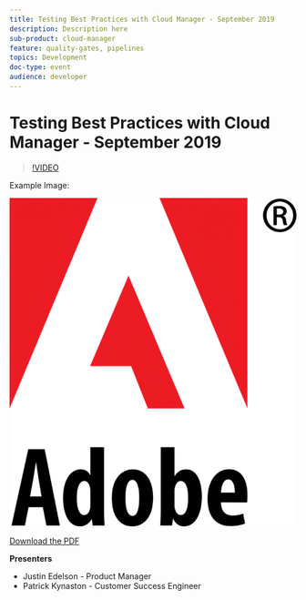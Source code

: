 ```yaml
---
title: Testing Best Practices with Cloud Manager - September 2019
description: Description here
sub-product: cloud-manager
feature: quality-gates, pipelines
topics: Development
doc-type: event
audience: developer
---
```


# Testing Best Practices with Cloud Manager - September 2019

>[!VIDEO](https://video.tv.adobe.com/v/329028/?quality=9&learn=on)

Example Image:

![Example Image](../../assets/adobe-logo-old.png)

[Download the PDF](./assets/CloudManagerWebinarSeptember2019.pdf)


**Presenters**

* Justin Edelson - Product Manager
* Patrick Kynaston - Customer Success Engineer